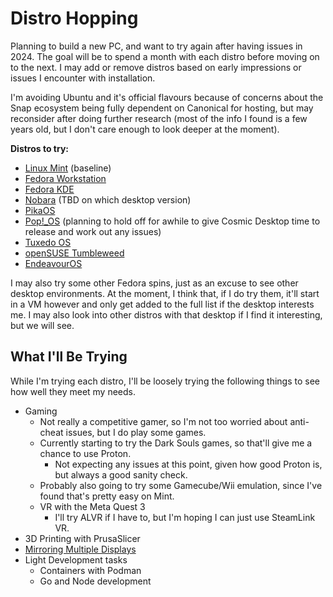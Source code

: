 # Distro Hopping
Planning to build a new PC, and want to try again after having issues in 2024. The goal will be to spend a month with each distro before moving on to the next. I may add or remove distros based on early impressions or issues I encounter with installation.

I'm avoiding Ubuntu and it's official flavours because of concerns about the Snap ecosystem being fully dependent on Canonical for hosting, but may reconsider after doing further research (most of the info I found is a few years old, but I don't care enough to look deeper at the moment).

**Distros to try:**
* [Linux Mint](distro-hopping-2024.md) (baseline)
* [Fedora Workstation](https://fedoraproject.org/workstation/)
* [Fedora KDE](https://fedoraproject.org/spins/kde)
* [Nobara](https://nobaraproject.org/) (TBD on which desktop version)
* [PikaOS](https://wiki.pika-os.com/en/home)
* [Pop!_OS](https://pop.system76.com/) (planning to hold off for awhile to give Cosmic Desktop time to release and work out any issues)
* [Tuxedo OS](https://www.tuxedocomputers.com/en/TUXEDO-OS_1.tuxedo)
* [openSUSE Tumbleweed](https://www.opensuse.org/#Tumbleweed)
* [EndeavourOS](https://endeavouros.com/)

I may also try some other Fedora spins, just as an excuse to see other desktop environments. At the moment, I think that, if I do try them, it'll start in a VM however and only get added to the full list if the desktop interests me. I may also look into other distros with that desktop if I find it interesting, but we will see.

## What I'll Be Trying
While I'm trying each distro, I'll be loosely trying the following things to see how well they meet my needs.

* Gaming
  * Not really a competitive gamer, so I'm not too worried about anti-cheat issues, but I do play some games.
  * Currently starting to try the Dark Souls games, so that'll give me a chance to use Proton.
    * Not expecting any issues at this point, given how good Proton is, but always a good sanity check.
  * Probably also going to try some Gamecube/Wii emulation, since I've found that's pretty easy on Mint.
  * VR with the Meta Quest 3
    * I'll try ALVR if I have to, but I'm hoping I can just use SteamLink VR.
* 3D Printing with PrusaSlicer
* [Mirroring Multiple Displays](https://forums.linuxmint.com/viewtopic.php?t=418626)
* Light Development tasks
  * Containers with Podman
  * Go and Node development